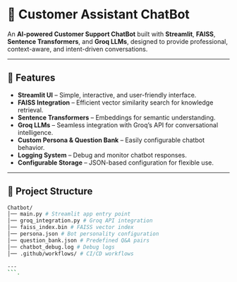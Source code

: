 # 🤖 Customer Assistant ChatBot

An **AI-powered Customer Support ChatBot** built with **Streamlit**, **FAISS**, **Sentence Transformers**, and **Groq LLMs**, designed to provide professional, context-aware, and intent-driven conversations.

---

## 🚀 Features
- **Streamlit UI** – Simple, interactive, and user-friendly interface.
- **FAISS Integration** – Efficient vector similarity search for knowledge retrieval.
- **Sentence Transformers** – Embeddings for semantic understanding.
- **Groq LLMs** – Seamless integration with Groq’s API for conversational intelligence.
- **Custom Persona & Question Bank** – Easily configurable chatbot behavior.
- **Logging System** – Debug and monitor chatbot responses.
- **Configurable Storage** – JSON-based configuration for flexible use.

---

## 📂 Project Structure
```bash
Chatbot/
│── main.py # Streamlit app entry point
│── groq_integration.py # Groq API integration
│── faiss_index.bin # FAISS vector index
│── persona.json # Bot personality configuration
│── question_bank.json # Predefined Q&A pairs
│── chatbot_debug.log # Debug logs
│── .github/workflows/ # CI/CD workflows

---
```.
